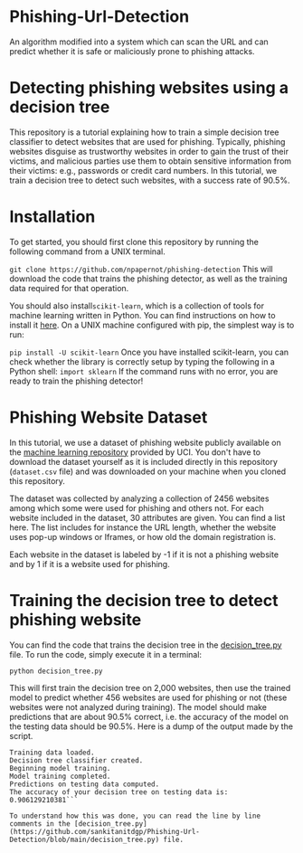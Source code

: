 # Phishing-Url-Detection
An algorithm modified into a system which can scan the URL and can predict whether it is safe or maliciously prone to phishing attacks.

# Detecting phishing websites using a decision tree
This repository is a tutorial explaining how to train a simple decision tree classifier to detect websites that are used for phishing. Typically, phishing websites disguise as trustworthy websites in order to gain the trust of their victims, and malicious parties use them to obtain sensitive information from their victims: e.g., passwords or credit card numbers. In this tutorial, we train a decision tree to detect such websites, with a success rate of 90.5%.

# Installation
To get started, you should first clone this repository by running the following command from a UNIX terminal.

``` git clone https://github.com/npapernot/phishing-detection ```
This will download the code that trains the phishing detector, as well as the training data required for that operation.

You should also install``` scikit-learn ```, which is a collection of tools for machine learning written in Python. You can find instructions on how to install it [here](https://scikit-learn.org/stable/install.html). On a UNIX machine configured with pip, the simplest way is to run:

```pip install -U scikit-learn```
Once you have installed scikit-learn, you can check whether the library is correctly setup by typing the following in a Python shell:
```import sklearn```
If the command runs with no error, you are ready to train the phishing detector!

# Phishing Website Dataset
In this tutorial, we use a dataset of phishing website publicly available on the [machine learning repository](https://archive.ics.uci.edu/ml/datasets/Phishing+Websites) provided by UCI. You don't have to download the dataset yourself as it is included directly in this repository (```dataset.csv``` file) and was downloaded on your machine when you cloned this repository.

The dataset was collected by analyzing a collection of 2456 websites among which some were used for phishing and others not. For each website included in the dataset, 30 attributes are given. You can find a list here. The list includes for instance the URL length, whether the website uses pop-up windows or Iframes, or how old the domain registration is.

Each website in the dataset is labeled by -1 if it is not a phishing website and by 1 if it is a website used for phishing.

# Training the decision tree to detect phishing website
You can find the code that trains the decision tree in the [decision_tree.py](https://github.com/sankitanitdgp/Phishing-Url-Detection/blob/main/decision_tree.py) file. To run the code, simply execute it in a terminal:

```python decision_tree.py``` 

This will first train the decision tree on 2,000 websites, then use the trained model to predict whether 456 websites are used for phishing or not (these websites were not analyzed during training). The model should make predictions that are about 90.5% correct, i.e. the accuracy of the model on the testing data should be 90.5%. Here is a dump of the output made by the script.

```Tutorial: Training a decision tree to detect phishing websites
Training data loaded.
Decision tree classifier created.
Beginning model training.
Model training completed.
Predictions on testing data computed.
The accuracy of your decision tree on testing data is: 0.906129210381```

To understand how this was done, you can read the line by line comments in the [decision_tree.py](https://github.com/sankitanitdgp/Phishing-Url-Detection/blob/main/decision_tree.py) file.


